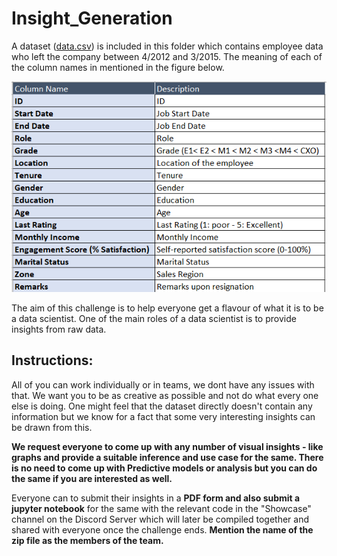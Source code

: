 # Insight_Generation

A dataset ([data.csv](./data.csv)) is included in this folder which contains employee data who left the company between 4/2012 and 3/2015. The meaning of each of the column names in mentioned in the figure below.

![figure](./labels.png)

The aim of this challenge is to help everyone get a flavour of what it is to be a data scientist. One of the main roles of a data scientist is to provide insights from raw data.


## Instructions:

All of you can work individually or in teams, we dont have any issues with that. We want you to be as creative as possible and not do what every one else is doing. One might feel that the dataset directly doesn't contain any information but we know for a fact that some very interesting insights can be drawn from this. 

**We request everyone to come up with any number of visual insights - like graphs and provide a suitable inference and use case for the same. There is no need to come up with Predictive models or analysis but you can do the same if you are interested as well.** 

Everyone can to submit their insights in a **PDF form and also submit a jupyter notebook** for the same with the relevant code in the "Showcase" channel on the Discord Server which will later be compiled together and shared with everyone once the challenge ends. **Mention the name of the zip file as the members of the team.**

